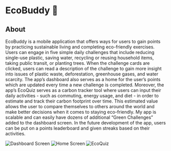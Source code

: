 # EcoBuddy 🌱

## About
EcoBuddy is a mobile application that offers ways for users to gain points by practicing sustainable living and completing eco-friendly exercises. Users can engage in five simple daily challenges that include reducing single-use plastic, saving water, recycling or reusing household items, taking public transit, or planting trees. When the challenge cards are clicked, users can read a description of the challenge to gain more insight into issues of plastic waste, deforestation, greenhouse gases, and water scarcity. The app’s dashboard also serves as a home for the user’s points which are updated every time a new challenge is completed. Moreover, the app’s EcoQuiz serves as a carbon tracker tool where users can input their daily activities - such as commuting, energy usage, and diet - in order to estimate and track their carbon footprint over time. This estimated value allows the user to compare themselves to others around the world and make better decisions when it comes to staying eco-friendly. My app is scalable and can easily have dozens of additional “Green Challenges” added to the dashboard screen. In the future development of the app, users can be put on a points leaderboard and given streaks based on their activities.

![Dashboard Screen](https://cloud-nau1c3giu-hack-club-bot.vercel.app/0screenshot_2.png)
![Home Screen](https://cloud-m3t3wjxvd-hack-club-bot.vercel.app/0screenshot_1.png)
![EcoQuiz](https://cloud-c2htsyx6d-hack-club-bot.vercel.app/0screenshot_3.png)
